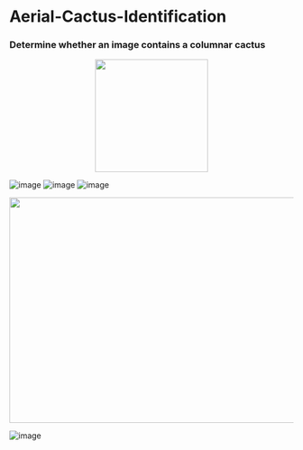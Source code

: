 # Aerial-Cactus-Identification 
### Determine whether an image contains a columnar cactus

<p align="center">
  <img src="https://user-images.githubusercontent.com/33135767/92601690-c293c080-f2ca-11ea-88e0-00170a2dda1f.png" width="200" height="200"/>
</p>

![image](https://user-images.githubusercontent.com/33135767/96376411-64e17680-119c-11eb-8bf4-947f2a553030.png)
![image](https://user-images.githubusercontent.com/33135767/96376438-7a56a080-119c-11eb-9715-4e02f3b38af0.png)
![image](https://user-images.githubusercontent.com/33135767/92590600-1f3aaf80-f2ba-11ea-9d7c-6340c6615c9b.png)


<img src="https://user-images.githubusercontent.com/33135767/96376746-61e78580-119e-11eb-8c42-9dd83dde34af.png" width="7000" height="400"/>


![image](https://user-images.githubusercontent.com/33135767/93018459-87a4cc00-f5ed-11ea-9885-177bd16de0a5.png)

